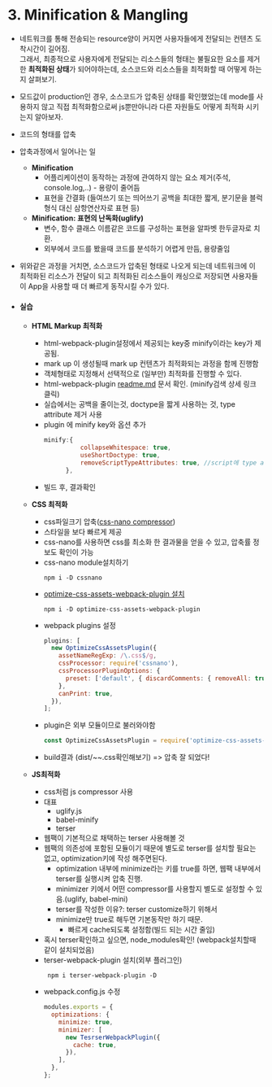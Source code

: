 # 3. Minification & Mangling

- 네트워크를 통해 전송되는 resource양이 커지면 사용자들에게 전달되는 컨텐츠 도착시간이 길어짐.  
  그래서, 최종적으로 사용자에게 전달되는 리소스들의 형태는 불필요한 요소를 제거한 **최적화된 상태**가 되어야하는데, 소스코드와 리소스들을 최적화할 때 어떻게 하는지 살펴보기.
- 모드값이 production인 경우, 소스코드가 압축된 상태를 확인했었는데 mode를 사용하지 않고 직접 최적화함으로써 js뿐만아니라 다른 자원들도 어떻게 최적화 시키는지 알아보자.
- 코드의 형태를 압축
- 압축과정에서 일어나는 일
  - **Minification**
    - 어플리케이션이 동작하는 과정에 관여하지 않는 요소 제거(주석, console.log,..) - 용량이 줄어듬
    - 표현을 간결화 (들여쓰기 또는 띄어쓰기 공백을 최대한 짧게, 분기문을 블럭형식 대신 삼항연산자로 표현 등)
  - **Minification: 표현의 난독화(uglify)**
    - 변수, 함수 클래스 이름같은 코드를 구성하는 표현을 알파벳 한두글자로 치환.
    - 외부에서 코드를 봤을때 코드를 분석하기 어렵게 만듬, 용량줄임
- 위와같은 과정을 거치면, 소스코드가 압축된 형태로 나오게 되는데 네트워크에 이 최적화된 리소스가 전달이 되고 최적화된 리소스들이 캐싱으로 저장되면
  사용자들이 App을 사용할 때 더 빠르게 동작시킬 수가 있다.

- #### 실습

  - **HTML Markup 최적화**

    - html-webpack-plugin설정에서 제공되는 key중 minify이라는 key가 제공됨.
    - mark up 이 생성될때 mark up 컨텐츠가 최적화되는 과정을 함께 진행함
    - 객체형태로 지정해서 선택적으로 (일부만) 최적화를 진행할 수 있다.
    - html-webpack-plugin [readme.md](https://github.com/jantimon/html-webpack-plugin) 문서 확인. (minify검색 상세 링크 클릭)
    - 실습에서는 공백을 줄이는것, doctype을 짧게 사용하는 것, type attribute 제거 사용
    - plugin 에 minify key와 옵션 추가
      ```js
      minify:{
                collapseWhitespace: true,
                useShortDoctype: true,
                removeScriptTypeAttributes: true, //script에 type attribute 제거
            },
      ```
    - 빌드 후, 결과확인

  - **CSS 최적화**

    - css파일크기 압축([css-nano compressor](https://cssnano.co/))
    - 스타일을 보다 빠르게 제공
    - css-nano를 사용하면 css를 최소화 한 결과물을 얻을 수 있고, 압축률 정보도 확인이 가능
    - css-nano module설치하기
      ```
      npm i -D cssnano
      ```
    - [optimize-css-assets-webpack-plugin 설치](https://github.com/NMFR/optimize-css-assets-webpack-plugin)
      ```
      npm i -D optimize-css-assets-webpack-plugin
      ```
    - webpack plugins 설정
      ```js
      plugins: [
        new OptimizeCssAssetsPlugin({
          assetNameRegExp: /\.css$/g,
          cssProcessor: require('cssnano'),
          cssProcessorPluginOptions: {
            preset: ['default', { discardComments: { removeAll: true } }],
          },
          canPrint: true,
        }),
      ];
      ```
    - plugin은 외부 모듈이므로 불러와야함
      ```js
      const OptimizeCssAssetsPlugin = require('optimize-css-assets-webpack-plugin');
      ```
    - build결과 (dist/~~.css확인해보기) => 압축 잘 되었다!

  - **JS최적화**
    - css처럼 js compressor 사용
    - 대표
      - uglify.js
      - babel-minify
      - terser
    - 웹팩이 기본적으로 채택하는 terser 사용해볼 것
    - 웹팩의 의존성에 포함된 모듈이기 때문에 별도로 terser를 설치할 필요는 없고, optimization키에 작성 해주면된다.
      - optimization 내부에 minimize라는 키를 true를 하면, 웹팩 내부에서 terser를 실행시켜 압축 진행.
      - minimizer 키에서 어떤 compressor를 사용할지 별도로 설정할 수 있음.(uglify, babel-mini)
      - terser를 작성한 이유?: terser customize하기 위해서
      - minimize만 true로 해두면 기본동작만 하기 때문.
        - 빠르게 cache되도록 설정함(빌드 되는 시간 줄임)
    - 혹시 terser확인하고 싶으면, node_modules확인! (webpack설치할때 같이 설치되었음)
    - terser-webpack-plugin 설치(외부 플러그인)
      ```console
       npm i terser-webpack-plugin -D
      ```
    - webpack.config.js 수정
      ```js
      modules.exports = {
        optimizations: {
          minimize: true,
          minimizer: [
            new TesrserWebpackPlugin({
              cache: true,
            }),
          ],
        },
      };
      ```
